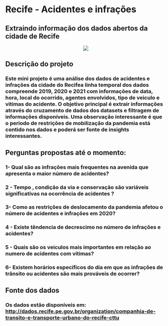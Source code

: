 # Recife - Acidentes e infrações
## Extraindo informação dos dados abertos da cidade de Recife
<p align="center">
<img src="http://img.shields.io/static/v1?label=STATUS&message=EM%20DESENVOLVIMENTO&color=GREEN&style=for-the-badge"/>
</p>

## Descrição do projeto

###   Este mini projeto é uma análise dos dados de acidentes e infrações da cidade do Recifea linha temporal dos dados compreende 2019, 2020 e 2021 com informações de data, hora, local do ocorrido, agentes envolvidos, tipo de veiculo e vitimas do acidente. O objetivo principal é extrair informações através do cruzamento de dados dos datasets e filtragem de informações disponíveis. Uma observação interessante é que o periodo de restrições de mobilização da pandemia está contido nos dados e poderá ser fonte de insights interessantes.

## Perguntas propostas até o momento:

### 1- Qual são as infrações mais frequentes na avenida que apresenta o maior número de acidentes?
### 2 - Tempo , condição da via e conservação são variáveis significativas na ocorrência de acidentes ?
### 3- Como as restrições de deslocamento da pandemia afetou o número de acidentes e infrações em 2020?
### 4 - Existe têndencia de decrescimo no número de infrações e acidentes?
### 5 - Quais são os veiculos mais importantes em relação ao numero de acidentes com vítimas?
### 6- Existem horários específicos do dia em que as infrações de trânsito ou acidentes são mais prováveis de ocorrer?

## Fonte dos dados

### Os dados estão disponíveis em:  http://dados.recife.pe.gov.br/organization/companhia-de-transito-e-transporte-urbano-do-recife-cttu
